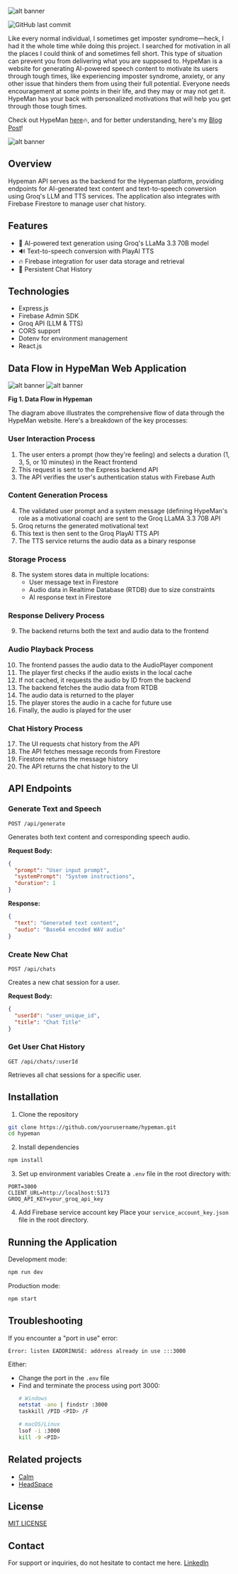   ![alt banner](HypeMan.png)

  ![GitHub last commit](https://img.shields.io/github/last-commit/N-benitha/Hypeman2)
  
Like every normal individual, I sometimes get imposter syndrome—heck, I had it the whole time while doing this project. I searched for motivation in all the places I could think of and sometimes fell short. This type of situation can prevent you from delivering what you are supposed to. HypeMan is a website for generating AI-powered speech content to motivate its users through tough times, like experiencing imposter syndrome, anxiety, or any other issue that hinders them from using their full potential. Everyone needs encouragement at some points in their life, and they may or may not get it. HypeMan has your back with personalized motivations that will help you get through those tough times.

Check out HypeMan [here](https://hypeman-7678f.web.app/)🔥, and for better understanding, here's my [Blog Post](https://medium.com/@ngungabn03/building-hypeman-my-journey-through-voice-powered-motivation-612eaf7ac8c3)!

![alt banner](chat1.png)


## Overview

Hypeman API serves as the backend for the Hypeman platform, providing endpoints for AI-generated text content and text-to-speech conversion using Groq's LLM and TTS services. The application also integrates with Firebase Firestore to manage user chat history.

## Features

- 🤖 AI-powered text generation using Groq's LLaMa 3.3 70B model
- 🔊 Text-to-speech conversion with PlayAI TTS
- 🔥 Firebase integration for user data storage and retrieval
- 📖 Persistent Chat History

## Technologies

- Express.js
- Firebase Admin SDK
- Groq API (LLM & TTS)
- CORS support
- Dotenv for environment management
- React.js

## Data Flow in HypeMan Web Application

![alt banner](flow1.png) ![alt banner](flow2.png)

**Fig 1. Data Flow in Hypeman**

The diagram above illustrates the comprehensive flow of data through the HypeMan website. Here's a breakdown of the key processes:

### User Interaction Process

1. The user enters a prompt (how they're feeling) and selects a duration (1, 3, 5, or 10 minutes) in the React frontend
2. This request is sent to the Express backend API
3. The API verifies the user's authentication status with Firebase Auth

### Content Generation Process

4. The validated user prompt and a system message (defining HypeMan's role as a motivational coach) are sent to the Groq LLaMA 3.3 70B API
5. Groq returns the generated motivational text
6. This text is then sent to the Groq PlayAI TTS API
7. The TTS service returns the audio data as a binary response

### Storage Process

8. The system stores data in multiple locations:
    - User message text in Firestore
    - Audio data in Realtime Database (RTDB) due to size constraints
    - AI response text in Firestore

### Response Delivery Process

9. The backend returns both the text and audio data to the frontend

### Audio Playback Process

10. The frontend passes the audio data to the AudioPlayer component
11. The player first checks if the audio exists in the local cache
12. If not cached, it requests the audio by ID from the backend
13. The backend fetches the audio data from RTDB
14. The audio data is returned to the player
15. The player stores the audio in a cache for future use
16. Finally, the audio is played for the user

### Chat History Process

17. The UI requests chat history from the API
18. The API fetches message records from Firestore
19. Firestore returns the message history
20. The API returns the chat history to the UI

## API Endpoints

### Generate Text and Speech
```
POST /api/generate
```
Generates both text content and corresponding speech audio.

**Request Body:**
```json
{
  "prompt": "User input prompt",
  "systemPrompt": "System instructions",
  "duration": 1 
}
```

**Response:**
```json
{
  "text": "Generated text content",
  "audio": "Base64 encoded WAV audio"
}
```

### Create New Chat
```
POST /api/chats
```
Creates a new chat session for a user.

**Request Body:**
```json
{
  "userId": "user_unique_id",
  "title": "Chat Title" 
}
```

### Get User Chat History
```
GET /api/chats/:userId
```
Retrieves all chat sessions for a specific user.

## Installation

1. Clone the repository
```bash
git clone https://github.com/yourusername/hypeman.git
cd hypeman
```

2. Install dependencies
```bash
npm install
```

3. Set up environment variables
Create a `.env` file in the root directory with:
```
PORT=3000
CLIENT_URL=http://localhost:5173
GROQ_API_KEY=your_groq_api_key
```

4. Add Firebase service account key
Place your `service_account_key.json` file in the root directory.

## Running the Application

Development mode:
```bash
npm run dev
```

Production mode:
```bash
npm start
```

## Troubleshooting

If you encounter a "port in use" error:
```
Error: listen EADDRINUSE: address already in use :::3000
```

Either:
- Change the port in the `.env` file
- Find and terminate the process using port 3000:
  ```bash
  # Windows
  netstat -ano | findstr :3000
  taskkill /PID <PID> /F
  
  # macOS/Linux
  lsof -i :3000
  kill -9 <PID>
  ```

## Related projects

- [Calm](https://www.calm.com/)
- [HeadSpace](https://www.headspace.com/)

## License

[MIT LICENSE](https://github.com/N-benitha/Hypeman2/blob/7ab79c8ef6fd1ab4d8f19649ecf0286f7bd7077a/LICENSE)

## Contact

For support or inquiries, do not hesitate to contact me here.
[LinkedIn](https://www.linkedin.com/in/ngunga-benitha-26b43921b?utm_source=share&utm_campaign=share_via&utm_content=profile&utm_medium=android_app)
